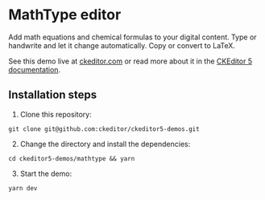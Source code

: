 # MathType editor

Add math equations and chemical formulas to your digital content. Type or handwrite and let it change automatically. Copy or convert to LaTeX.

See this demo live at [ckeditor.com](https://ckeditor.com/mathtype/#demo-mathtype/) or read more about it in the [CKEditor 5 documentation](https://ckeditor.com/docs/ckeditor5/latest/features/math-equations.html).

## Installation steps

1. Clone this repository:

```shell
git clone git@github.com:ckeditor/ckeditor5-demos.git
```

2. Change the directory and install the dependencies:

```shell
cd ckeditor5-demos/mathtype && yarn
```

3. Start the demo:

```shell
yarn dev
```
